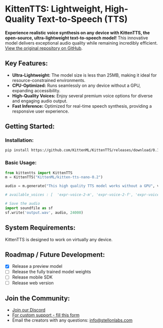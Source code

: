 # KittenTTS: Lightweight, High-Quality Text-to-Speech (TTS)

**Experience realistic voice synthesis on any device with KittenTTS, the open-source, ultra-lightweight text-to-speech model!** This innovative model delivers exceptional audio quality while remaining incredibly efficient.  [View the original repository on GitHub](https://github.com/KittenML/KittenTTS).

## Key Features:

*   **Ultra-Lightweight:**  The model size is less than 25MB, making it ideal for resource-constrained environments.
*   **CPU-Optimized:**  Runs seamlessly on any device without a GPU, expanding accessibility.
*   **High-Quality Voices:**  Enjoy several premium voice options for diverse and engaging audio output.
*   **Fast Inference:** Optimized for real-time speech synthesis, providing a responsive user experience.

## Getting Started:

### Installation:

```bash
pip install https://github.com/KittenML/KittenTTS/releases/download/0.1/kittentts-0.1.0-py3-none-any.whl
```

### Basic Usage:

```python
from kittentts import KittenTTS
m = KittenTTS("KittenML/kitten-tts-nano-0.2")

audio = m.generate("This high quality TTS model works without a GPU", voice='expr-voice-2-f' )

# available_voices : [  'expr-voice-2-m', 'expr-voice-2-f', 'expr-voice-3-m', 'expr-voice-3-f',  'expr-voice-4-m', 'expr-voice-4-f', 'expr-voice-5-m', 'expr-voice-5-f' ]

# Save the audio
import soundfile as sf
sf.write('output.wav', audio, 24000)
```

## System Requirements:

KittenTTS is designed to work on virtually any device.

## Roadmap / Future Development:

*   [x] Release a preview model
*   [ ] Release the fully trained model weights
*   [ ] Release mobile SDK
*   [ ] Release web version

## Join the Community:

*   [Join our Discord](https://discord.com/invite/VJ86W4SURW)
*   [For custom support - fill this form](https://docs.google.com/forms/d/e/1FAIpQLSc49erSr7jmh3H2yeqH4oZyRRuXm0ROuQdOgWguTzx6SMdUnQ/viewform?usp=preview)
*   Email the creators with any questions: info@stellonlabs.com